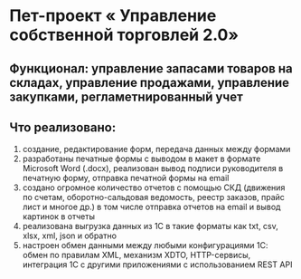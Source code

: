 # Пет-проект « Управление собственной торговлей 2.0»

## Функционал: управление запасами товаров на складах, управление продажами, управление закупками, регламетнированный  учет

## Что реализовано:

1) создание, редактирование форм, передача данных между формами
2) разработаны печатные формы с выводом в макет в формате Microsoft Word (.docx), реализован вывод подписи руководителя в печатную форму, отправка печатной формы на email
3) создано огромное количество отчетов с помощью СКД (движения по счетам, оборотно-сальдовая ведомость, реестр заказов, прайс лист и многое др.) в том числе отправка отчетов на email и вывод картинок в отчеты
4) реализована выгрузка данных из 1С в такие форматы как txt, csv, xlsx, xml, json и обратно
5) настроен обмен данными между любыми конфигурациями 1С: обмен по правилам XML, механизм XDTO, HTTP-сервисы, интеграция 1С с другими приложениями с использованием REST API